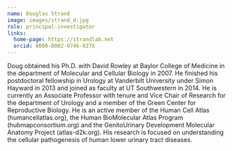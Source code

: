 ```yaml
---
name: Douglas Strand
image: images/strand_d.jpg
role: principal-investigator
links:
  home-page: https://strandlab.net
  orcid: 0000-0002-0746-927X
---
```

Doug obtained his Ph.D. with David Rowley at Baylor College of Medicine in the department of Molecular and Cellular Biology in 2007. He finished his postdoctoral fellowship in Urology at Vanderbilt University under Simon Hayward in 2013 and joined as faculty at UT Southwestern in 2014. He is currently an Associate Professor with tenure and Vice Chair of Research for the department of Urology and a member of the Green Center for Reproductive Biology. He is an active member of the Human Cell Atlas (humancellatlas.org), the Human BioMolecular Atlas Program (hubmapconsortium.org) and the GenitoUrinary Development Molecular Anatomy Project (atlas-d2k.org). His research is focused on understanding the cellular pathogenesis of human lower urinary tract diseases.